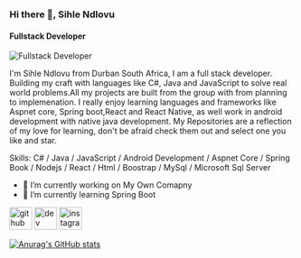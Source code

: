 ### Hi there 👋, Sihle Ndlovu
#### Fullstack Developer
![Fullstack Developer](https://arturssmirnovs.github.io/github-profile-readme-generator/images/banner.png)

I'm Sihle Ndlovu from Durban South Africa, I am a full stack developer. Building my craft with languages like C#, Java and JavaScript to solve real world problems.All my projects are built from the group with from planning to implemenation. I really enjoy learning languages and frameworks like Aspnet core, Spring boot,React and React Native, as well work in android development with native java development. My Repositories are a reflection of my love for learning, don't be afraid check them out and select one you like and star.

Skills: C# / Java / JavaScript / Android Development / Aspnet Core / Spring Book / Nodejs / React / Html / Boostrap / MySql / Microsoft Sql Server

- 🔭 I’m currently working on My Own Comapny 
- 🌱 I’m currently learning Spring Boot 


[<img src='https://cdn.jsdelivr.net/npm/simple-icons@3.0.1/icons/github.svg' alt='github' height='40'>](https://github.com/SihleGatsheni)  [<img src='https://cdn.jsdelivr.net/npm/simple-icons@3.0.1/icons/dev-dot-to.svg' alt='dev' height='40'>](https://dev.to/SihleGatsheni)  [<img src='https://cdn.jsdelivr.net/npm/simple-icons@3.0.1/icons/instagram.svg' alt='instagram' height='40'>](https://www.instagram.com/KingGatsheni/)  



[![Anurag's GitHub stats](https://github-readme-stats.vercel.app/api?username=SihleGatsheni)](https://github.com/anuraghazra/github-readme-stats)
